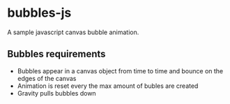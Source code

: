 # bubbles-js
A sample javascript canvas bubble animation.

## Bubbles requirements
  -  Bubbles appear in a canvas object from time to time and bounce on the edges of the canvas
  -  Animation is reset every the max amount of bubles are created
  -  Gravity pulls bubbles down
